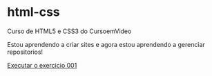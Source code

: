 # html-css
 Curso de HTML5 e CSS3 do CursoemVideo

 Estou aprendendo a criar sites e agora estou aprendendo a gerenciar repositorios!

 
  <a href="https://devfilipe17.github.io/html-css/exercicios/ex001/index.html">Executar o exercicio 001</a>
